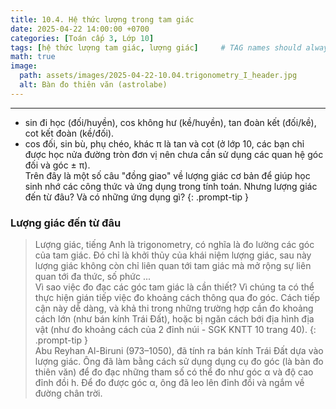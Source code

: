 ```yaml
---
title: 10.4. Hệ thức lượng trong tam giác 
date: 2025-04-22 14:00:00 +0700
categories: [Toán cấp 3, Lớp 10]
tags: [hệ thức lượng tam giác, lượng giác]     # TAG names should always be lowercase
math: true
image:
  path: assets/images/2025-04-22-10.04.trigonometry_I_header.jpg
  alt: Bàn đo thiên văn (astrolabe)
---
```

---
>
- sin đi học (đối/huyền), cos không hư (kề/huyền), tan đoàn kết (đối/kề), cot kết đoàn (kề/đối).
- cos đối, sin bù, phụ chéo, khác π là tan và cot (ở lớp 10, các bạn chỉ được học nửa đường tròn đơn vị nên chưa cần sử dụng các quan hệ góc đối và góc ± π).  
Trên đây là một số câu "đồng giao" về lượng giác cơ bản để giúp học sinh nhớ các công thức và ứng dụng trong tính toán. Nhưng lượng giác đến từ đâu? Và có những ứng dụng gì?
{: .prompt-tip }
### Lượng giác đến từ đâu
>Lượng giác, tiếng Anh là trigonometry, có nghĩa là đo lường các góc của tam giác. Đó chỉ là khởi thủy của khái niệm lượng giác, sau này lượng giác không còn chỉ liên quan tới tam giác mà mở rộng sự liên quan tới đa thức, số phức ...  
Vì sao việc đo đạc các góc tam giác là cần thiết? Vì chúng ta có thể thực hiện gián tiếp việc đo khoảng cách thông qua đo góc. Cách tiếp cận này dễ dàng, và khả thi trong những trường hợp cần đo khoảng cách lớn (như bán kính Trái Đất), hoặc bị ngăn cách bới địa hình địa vật (như đo khoảng cách của 2 đỉnh núi - SGK KNTT 10 trang 40). 
{: .prompt-tip }   
Abu Reyhan Al-Biruni (973–1050), đã tính ra bán kính Trái Đất dựa vào lượng giác. Ông đã làm bằng cách sử dụng dụng cụ đo góc (là bàn đo thiên văn) để đo đạc những tham số có thể đo như góc α và độ cao đỉnh đồi h. Để đo được góc α, ông đã leo lên đỉnh đồi và ngắm về đường chân trời. 
